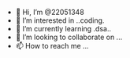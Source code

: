 - 👋 Hi, I’m @22051348 
- 👀 I’m interested in ..coding.
- 🌱 I’m currently learning .dsa..
- 💞️ I’m looking to collaborate on ...
- 📫 How to reach me ...

<!---
22051348/22051348 is a ✨ special ✨ repository because its `README.md` (this file) appears on your GitHub profile.
You can click the Preview link to take a look at your changes.
--->
